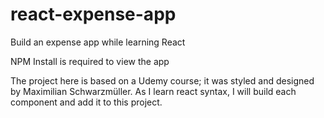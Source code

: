 # react-expense-app
Build an expense app while learning React

NPM Install is required to view the app

The project here is based on a Udemy course; it was styled and designed by Maximilian Schwarzmüller. As I learn react syntax, I will build each component and add it to this project.  
